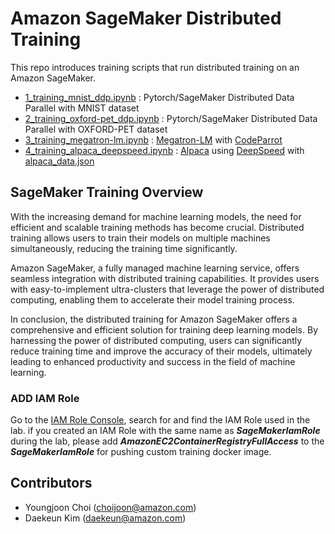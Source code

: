# Amazon SageMaker Distributed Training

This repo introduces training scripts that run distributed training on an Amazon SageMaker. 

- [1_training_mnist_ddp.ipynb](1_training_mnist_ddp.ipynb) : Pytorch/SageMaker Distributed Data Parallel with MNIST dataset
- [2_training_oxford-pet_ddp.ipynb](2_training_oxford-pet_ddp.ipynb) : Pytorch/SageMaker Distributed Data Parallel with OXFORD-PET dataset
- [3_training_megatron-lm.ipynb](3_training_megatron-lm.ipynb) : [Megatron-LM](https://github.com/NVIDIA/Megatron-LM) with [CodeParrot](https://github.com/huggingface/blog/blob/main/megatron-training.md#data-preprocessing) 
- [4_training_alpaca_deepspeed.ipynb](4_training_alpaca_deepspeed.ipynb) : [Alpaca](https://github.com/tatsu-lab/stanford_alpaca) using [DeepSpeed](https://www.deepspeed.ai/tutorials/advanced-install/) with [alpaca_data.json](https://github.com/tatsu-lab/stanford_alpaca/blob/main/alpaca_data.json)

## SageMaker Training Overview
With the increasing demand for machine learning models, the need for efficient and scalable training methods has become crucial. Distributed training allows users to train their models on multiple machines simultaneously, reducing the training time significantly.

Amazon SageMaker, a fully managed machine learning service, offers seamless integration with distributed training capabilities. It provides users with easy-to-implement ultra-clusters that leverage the power of distributed computing, enabling them to accelerate their model training process.

In conclusion, the distributed training for Amazon SageMaker offers a comprehensive and efficient solution for training deep learning models. By harnessing the power of distributed computing, users can significantly reduce training time and improve the accuracy of their models, ultimately leading to enhanced productivity and success in the field of machine learning.

### ADD IAM Role

Go to the [IAM Role Console](https://console.aws.amazon.com/iam/#/roles), search for and find the IAM Role used in the lab. if you created an IAM Role with the same name as ***SageMakerIamRole*** during the lab, please add ***AmazonEC2ContainerRegistryFullAccess*** to the ***SageMakerIamRole*** for pushing custom training docker image.


## Contributors
- Youngjoon Choi (choijoon@amazon.com)
- Daekeun Kim (daekeun@amazon.com)